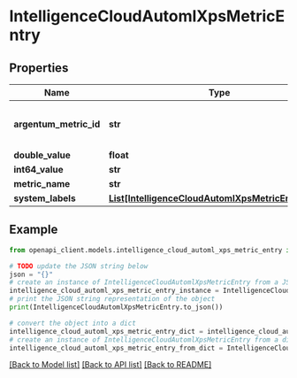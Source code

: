 # IntelligenceCloudAutomlXpsMetricEntry


## Properties

Name | Type | Description | Notes
------------ | ------------- | ------------- | -------------
**argentum_metric_id** | **str** | For billing metrics that are using legacy sku&#39;s, set the legacy billing metric id here. This will be sent to Chemist as the \&quot;cloudbilling.googleapis.com/argentum_metric_id\&quot; label. Otherwise leave empty. | [optional] 
**double_value** | **float** | A double value. | [optional] 
**int64_value** | **str** | A signed 64-bit integer value. | [optional] 
**metric_name** | **str** | The metric name defined in the service configuration. | [optional] 
**system_labels** | [**List[IntelligenceCloudAutomlXpsMetricEntryLabel]**](IntelligenceCloudAutomlXpsMetricEntryLabel.md) | Billing system labels for this (metric, value) pair. | [optional] 

## Example

```python
from openapi_client.models.intelligence_cloud_automl_xps_metric_entry import IntelligenceCloudAutomlXpsMetricEntry

# TODO update the JSON string below
json = "{}"
# create an instance of IntelligenceCloudAutomlXpsMetricEntry from a JSON string
intelligence_cloud_automl_xps_metric_entry_instance = IntelligenceCloudAutomlXpsMetricEntry.from_json(json)
# print the JSON string representation of the object
print(IntelligenceCloudAutomlXpsMetricEntry.to_json())

# convert the object into a dict
intelligence_cloud_automl_xps_metric_entry_dict = intelligence_cloud_automl_xps_metric_entry_instance.to_dict()
# create an instance of IntelligenceCloudAutomlXpsMetricEntry from a dict
intelligence_cloud_automl_xps_metric_entry_from_dict = IntelligenceCloudAutomlXpsMetricEntry.from_dict(intelligence_cloud_automl_xps_metric_entry_dict)
```
[[Back to Model list]](../README.md#documentation-for-models) [[Back to API list]](../README.md#documentation-for-api-endpoints) [[Back to README]](../README.md)


